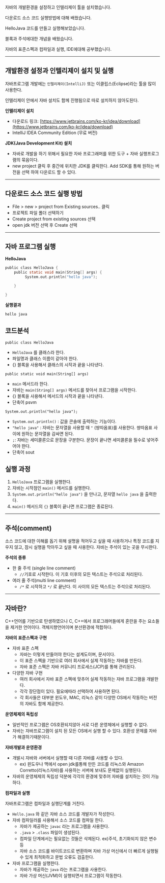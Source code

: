 
자바의 개발환경을 설정하고 인텔리제이 툴을 설치했습니다.

다운로드 소스 코드 실행방법에 대해 배웠습니다.

HelloJava 코드를 만들고 실행해보았습니다.

블록과 주석에대한 개념을 배웠습니다.

자바의 표준스펙과 컴파일과 실행, IDE에대해 공부했습니다.

---

## 개발환경 설정과 인텔리제이 설치 및 실행

자바프로그램 개발에는 `인텔리제이(IntelliJ)` 또는 이클립스(Eclipse)라는 툴을 많이 사용한다.

인텔리제이 안에서 자바 설치도 함께 진행됨으로 따로 설치하지 않아도된다.

**인텔리제이 설치**

- 다운로드 링크: [https://www.jetbrains.com/ko-kr/idea/download](https://www.jetbrains.com/ko-kr/idea/download)
- IntelliJ IDEA Community Edition (무료 버전)

**JDK(Java Development Kit) 설치**

- 자바로 개발을 하기 위해서 필요한 자바 프로그래머를 위한 도구 + 자바 실행프로그램의 묶음이다.
- new project 클릭 후 중간에 위치한 JDK를 클릭한다. Add SDK를 통해 원하는 버전을 선택 하여 다운로드 할 수 있다.

---

## 다운로드 소스 코드 실행 방법

- File > new > project from Existing sources.. 클릭
- 프로젝트 파일 폴더 선택하기
- Create project from existing sources 선택
- open jdk 버전 선택 후 Create 선택

---

## 자바 프로그램 실행

**HelloJava**

```c
public class HelloJava {
	public static void main(String[] args) {
         System.out.println("hello java");

	}

}
```

**실행결과**

```c
hello java
```

## **코드분석**

`public class HelloJava`

- `HelloJava` 를 클래스라 한다.
- 파일명과 클래스 이름이 같아야 한다.
- {} 블록을 사용해서 클래스의 시작과 끝을 나타낸다.

`public static void main(String[] args)`

- `main` 메서드라 한다.
- 자바는 `main(String[] args)` 메서드를 찾아서 프로그램을 시작한다.
- {} 블록을 사용해서 메서드의 시작과 끝을 나타낸다.
- 단축어 psvm

`System.out.println("hello java");`

- `System.out.println()` : 값을 콘솔에 출력하는 기능이다.
- `"hello java"` : 자바는 문자열을 사용할 때 `"` (쌍따옴표)를 사용한다. 쌍따옴표 사이에 원하는 문자열을 감싸면 된다.
- `;`: 자바는 세미콜론으로 문장을 구분한다. 문장이 끝나면 세미콜론을 필수로 넣어주어야 한다.
- 단축어 sout

## **실행 과정**

1. `HelloJava` 프로그램을 실행한다.
2. 자바는 시작점인 `main()` 메서드를 실행한다.
3. `System.out.println("hello java")` 을 만나고, 문자열 `hello java` 을 출력한다.
4. `main()` 메서드의 `{}` 블록이 끝나면 프로그램은 종료된다.

---

## **주석**(comment)

소스 코드에 대한 이해를 돕기 위해 설명을 적어두고 싶을 때 사용하거나 특정 코드를 지우지 않고, 잠시 실행을 막아두고 싶을 때 사용한다.
자바는 주석이 있는 곳을 무시한다.

**주석의 종류**

- 한 줄 주석 (single line comment)
    - `//`기호로 시작한다. 이 기호 이후의 모든 텍스트는 주석으로 처리된다.
- 여러 줄 주석(multi line comment)
    - `/*` 로 시작하고 `*/` 로 끝난다. 이 사이의 모든 텍스트는 주석으로 처리된다.
    

---

## 자바란?

C++언어를 기반으로 탄생하였으나 C, C++에서 프로그래머들에게 혼란을 주는 요소들을 제거한 언어이다. 객체지향언어이며 분산환경에 적합하다.

**자바의 표준스펙과 구현**

- 자바 표준 스펙
    - 자바는 이렇게 만들어야 한다는 설계도이며, 문서이다.
    - 이 표준 스펙을 기반으로 여러 회사에서 실제 작동하는 자바를 만든다.
    - 자바 표준 스펙은 자바 커뮤니티 프로세스(JCP)를 통해 관리된다.
- 다양한 자바 구현
    - 여러 회사에서 자바 표준 스펙에 맞추어 실제 작동하는 자바 프로그램을 개발한다.
    - 각각 장단점이 있다. 필요에따라 선택하여 사용하면 된다.
    - 각 회사들은 대부분 윈도우, MAC, 리눅스 같이 다양한 OS에서 작동하는 버전의 자바도 함께 제공한다.

**운영체제의 독립성**

- 일반적인 프로그램은 OS호환되지않아 서로 다른 운영체에서 실행할 수 없다.
- 자바는 자바프로그램이 설치 된 모든 OS에서 실행 할 수 있다. 호환성 문제를 자바가 해결하기때문이다.

**자바개발과 운영환경**

- 개발시 자바와 서버에서 실행할 때 다른 자바를 사용할 수 있다.
    - ex) 윈도우나 맥에서 open jdk를통해 만든 코드를 리눅스와 Amazon Corretto(리눅스자바)를 사용하는 서버에 보내도 문제없이 실행된다.
- 자바의 운영체제의 독립성 덕분에 각각의 환경에 맞추어 자바를 설치하는 것이 가능하다.

**컴파일과 실행**

자바프로그램은 컴파일과 실행단계를 거친다.

- `Hello.java` 와 같은 자바 소스 코드를 개발자가 작성한다.
- 자바 컴파일러를 사용해서 소스 코드를 컴파일 한다.
    - 자바가 제공하는 `javac` 라는 프로그램을 사용한다.
    - `.java`  >  `.class` 파일이 생성된다.
    - 컴파일 단계에서는 필요없는 것들은 삭제된다. ex)주석, 초기화되지 않은 변수 등
    - 자바 소스 코드를 바이트코드로 변환하며 자바 가상 머신에서 더 빠르게 실행될 수 있게 최적화하고 문법 오류도 검출한다.
- 자바 프로그램을 실행한다.
    - 자바가 제공하는 `java` 라는 프로그램을 사용한다.
    - 자바 가상 머신(JVM)이 실행되면서 프로그램이 작동한다.

